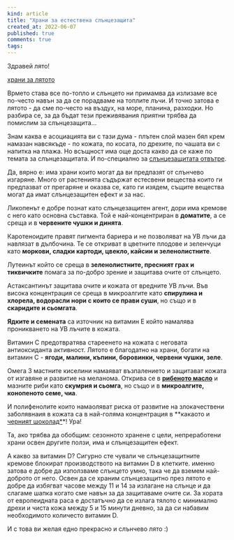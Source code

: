 ```yaml
---
kind: article
title: "Храни за естествена слънцезащита"
created_at: 2022-06-07
published: true
comments: true
tags:
--- 
```

Здравей лято!

[храни за лятото](/images/posts/palenpregled2.jpg)

Врмето става все по-топло и слънцето ни примамва да излизаме все по-често навън за да се порадваме на топлите лъчи. И точно затова е лятото - да сме по-често на въздух, на море, планина, разходки. Но разбира се, за да бъдат тези преживявания приятни трябва да помислим за слънцезащита… <br />

Знам каква е асоциацията ви с тази дума - плътен слой мазен бял крем намазан навсякъде - по кожата, по косата, по дрехите, по чашата ви с напитка на плажа. Но всъщност има още доста какво да се каже по темата за слънцезащитата. И по-специално за [слънцезащитата отвътре](https://bezkaries.com/blog/2014-05-25-изяж-си-слънцезащитният-крем/).<br />


<!-- more -->

Да, вярно е: има храни които могат да ви предпазят от слънчево изгаряне. Много от растенията съдържат естесвени вещества които ги предпазват от прегаряне и оказва се, като ги изядем, същите вещества могат да имат слънцезащитен ефект и за нас.<br />

Ликопенът е добре познат като слънцезащитен агент, дори има кремове с него като основна съставка. Той е най-концентриран в **доматите**, а се среща и в **червените чушки и динята**.<br />

Каротеноидите правят пигмента бариера и не позволяват на УВ лъчи да навлязат в дълбочина. Те се откриват в цветните плодове и зеленчуци като **моркови, сладки картоди, цвекло, кайсии и зеленолистните**.<br />

Лутеинът който се среща в **зеленолистните, пресният грах и тиквичките** помага за по-добро зрение и защитава очите от слънцето.<br />

Астаксантинът защитава очите и кожата от вредните УВ лъчи. Във висока концентрация се среща в микроалгите като **спирулина и хлорела, водорасли нори с които се прави суши**, но също и в **скаридите и сьомгата**.<br />

**Ядките и семената** са източник на витамин Е който намалява проникването на УВ лъчите в кожата.<br />

Витамин С предотвратява стареенето на кожата с неговата антиоксиданта активност. Лятото е благодатно на храни, богати на витамин С - **ягоди, малини, къпини, боровинки, червени чушки, зеле**.<br />

Омега 3 мастните киселини намаяват възпалението и защитават кожата от изгавяне и развитие на  меланома. Открива се в **[рибеното масло](https://bezkaries.com/blog/2019-03-13-задължително-ли-е-рибеното-масло-за-здрави-зъби/)** и мазните риби като **скумрия и сьомга**, но също и в **микроалгите, конопеното семе, чиа**.<br />

И полифенолите които намаоляват риска от развитие на злокачествени заболявнаия в кожата са в най-голяма концентрация в **какаото и [черният шоколад*](https://bezkaries.com/blog/2018-07-31-шоколад-за-здрави-зъби/)*! Ура!<br />

Та, ако трябва да обобщим: сезонното хранене с цели, непреработени храни освен другите ползи, има и слънцезащитен ефект.<br />

А какво за витамин D? Сигурно сте чували че слънцезащитните кремове блокират производството на витамин D в клетките. именно затова е добре да използваме слънцето умно, така че да вземем най-доброто от него. Освен да се храним слънцезащитно през лятото е добре да избягват часове между 11 и 14 за излагане на слънце и да слагаме шапка когато сме навън за да защитаваме очите си. За хората от европеидната раса е достатъчно да се излага тялото с минимално дрехи и чиста кожа между 5 и 15 минути дневно, за да си набавим необходимото количесто витамин D.<br />

И с това ви желая едно прекрасно и слънчево лято :)<br />